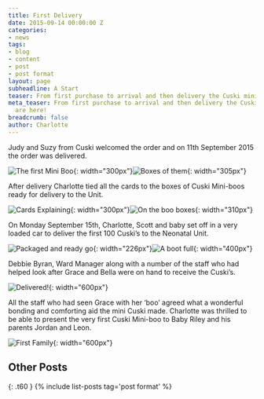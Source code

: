 ```yaml
---
title: First Delivery
date: 2015-09-14 00:00:00 Z
categories:
- news
tags:
- blog
- content
- post
- post format
layout: page
subheadline: A Start
teaser: From first purchase to arrival and then delivery the Cuski mini boos are here!
meta_teaser: From first purchase to arrival and then delivery the Cuski mini boos
  are here!
breadcrumb: false
author: Charlotte
---
```


Judy and Suzy from Cuski welcomed the order and on 11th September 2015 the order was delivered.

![The first Mini Boo](/images/mini_boo.png){: width="300px"}![Boxes of them](/images/boxes_of_boos.png){: width="305px"}    

After delivery Charlotte tied all the cards to the boxes of Cuski Mini-boos ready for delivery to the Unit.

![Cards Explaining](/images/cards_1.png){: width="300px"}![On the boo boxes](/images/cards_2.png){: width="310px"}

On Monday September 15th, Charlotte, Scott and baby set off in a very loaded car to deliver the first 100 Cuski’s to the Neonatal Unit.

![Packaged and ready go](/images/packed_1.png){: width="226px"}![A boot full](/images/packed_2.png){: width="400px"}

Debbie Byran, Ward Manager along with a number of the staff who had helped look after Grace and Bella were on hand to receive the Cuski’s.

![Delivered!](/images/delivered.png){: width="600px"}

All the staff who had seen Grace with her ‘boo’ agreed what a wonderful bonding and comforting aid the mini Cuski made.
Charlotte was thrilled to be able to present the very first Cuski Mini-boo to Baby Riley and his parents Jordan and Leon.

![First Family](/images/first_mum.png){: width="600px"}

## Other Posts
{: .t60 }
{% include list-posts tag='post format' %}
